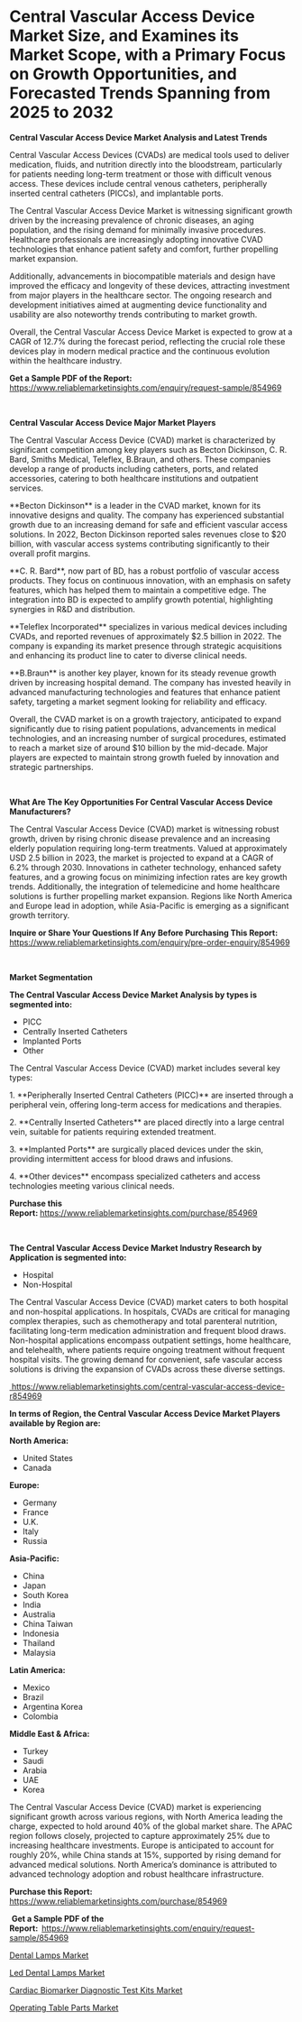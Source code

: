<p><h1>Central Vascular Access Device Market Size, and Examines its Market Scope, with a Primary Focus on Growth Opportunities, and Forecasted Trends Spanning from 2025 to 2032</h1></p><p><strong>Central Vascular Access Device Market Analysis and Latest Trends</strong></p>
<p><p>Central Vascular Access Devices (CVADs) are medical tools used to deliver medication, fluids, and nutrition directly into the bloodstream, particularly for patients needing long-term treatment or those with difficult venous access. These devices include central venous catheters, peripherally inserted central catheters (PICCs), and implantable ports. </p><p>The Central Vascular Access Device Market is witnessing significant growth driven by the increasing prevalence of chronic diseases, an aging population, and the rising demand for minimally invasive procedures. Healthcare professionals are increasingly adopting innovative CVAD technologies that enhance patient safety and comfort, further propelling market expansion. </p><p>Additionally, advancements in biocompatible materials and design have improved the efficacy and longevity of these devices, attracting investment from major players in the healthcare sector. The ongoing research and development initiatives aimed at augmenting device functionality and usability are also noteworthy trends contributing to market growth. </p><p>Overall, the Central Vascular Access Device Market is expected to grow at a CAGR of 12.7% during the forecast period, reflecting the crucial role these devices play in modern medical practice and the continuous evolution within the healthcare industry.</p></p>
<p><strong>Get a Sample PDF of the Report:&nbsp;</strong> <a href="https://www.reliablemarketinsights.com/enquiry/request-sample/854969?utm_campaign=2199&utm_medium=2&utm_source=Github&utm_content=ia&utm_term=03032025&utm_id=central-vascular-access-device">https://www.reliablemarketinsights.com/enquiry/request-sample/854969</a></p>
<p>&nbsp;</p>
<p><strong>Central Vascular Access Device Major Market Players</strong></p>
<p><p>The Central Vascular Access Device (CVAD) market is characterized by significant competition among key players such as Becton Dickinson, C. R. Bard, Smiths Medical, Teleflex, B.Braun, and others. These companies develop a range of products including catheters, ports, and related accessories, catering to both healthcare institutions and outpatient services.</p><p>**Becton Dickinson** is a leader in the CVAD market, known for its innovative designs and quality. The company has experienced substantial growth due to an increasing demand for safe and efficient vascular access solutions. In 2022, Becton Dickinson reported sales revenues close to $20 billion, with vascular access systems contributing significantly to their overall profit margins.</p><p>**C. R. Bard**, now part of BD, has a robust portfolio of vascular access products. They focus on continuous innovation, with an emphasis on safety features, which has helped them to maintain a competitive edge. The integration into BD is expected to amplify growth potential, highlighting synergies in R&D and distribution.</p><p>**Teleflex Incorporated** specializes in various medical devices including CVADs, and reported revenues of approximately $2.5 billion in 2022. The company is expanding its market presence through strategic acquisitions and enhancing its product line to cater to diverse clinical needs.</p><p>**B.Braun** is another key player, known for its steady revenue growth driven by increasing hospital demand. The company has invested heavily in advanced manufacturing technologies and features that enhance patient safety, targeting a market segment looking for reliability and efficacy.</p><p>Overall, the CVAD market is on a growth trajectory, anticipated to expand significantly due to rising patient populations, advancements in medical technologies, and an increasing number of surgical procedures, estimated to reach a market size of around $10 billion by the mid-decade. Major players are expected to maintain strong growth fueled by innovation and strategic partnerships.</p></p>
<p>&nbsp;</p>
<p><strong>What Are The Key Opportunities For Central Vascular Access Device Manufacturers?</strong></p>
<p><p>The Central Vascular Access Device (CVAD) market is witnessing robust growth, driven by rising chronic disease prevalence and an increasing elderly population requiring long-term treatments. Valued at approximately USD 2.5 billion in 2023, the market is projected to expand at a CAGR of 6.2% through 2030. Innovations in catheter technology, enhanced safety features, and a growing focus on minimizing infection rates are key growth trends. Additionally, the integration of telemedicine and home healthcare solutions is further propelling market expansion. Regions like North America and Europe lead in adoption, while Asia-Pacific is emerging as a significant growth territory. </p></p>
<p><strong>Inquire or Share Your Questions If Any Before Purchasing This Report:</strong> <a href="https://www.reliablemarketinsights.com/enquiry/pre-order-enquiry/854969?utm_campaign=2199&utm_medium=2&utm_source=Github&utm_content=ia&utm_term=03032025&utm_id=central-vascular-access-device">https://www.reliablemarketinsights.com/enquiry/pre-order-enquiry/854969</a></p>
<p>&nbsp;</p>
<p><strong>Market Segmentation</strong></p>
<p><strong>The Central Vascular Access Device Market Analysis by types is segmented into:</strong></p>
<p><ul><li>PICC</li><li>Centrally Inserted Catheters</li><li>Implanted Ports</li><li>Other</li></ul></p>
<p><p>The Central Vascular Access Device (CVAD) market includes several key types: </p><p>1. **Peripherally Inserted Central Catheters (PICC)** are inserted through a peripheral vein, offering long-term access for medications and therapies. </p><p>2. **Centrally Inserted Catheters** are placed directly into a large central vein, suitable for patients requiring extended treatment. </p><p>3. **Implanted Ports** are surgically placed devices under the skin, providing intermittent access for blood draws and infusions. </p><p>4. **Other devices** encompass specialized catheters and access technologies meeting various clinical needs.</p></p>
<p><strong>Purchase this Report:&nbsp;</strong><a href="https://www.reliablemarketinsights.com/purchase/854969?utm_campaign=2199&utm_medium=2&utm_source=Github&utm_content=ia&utm_term=03032025&utm_id=central-vascular-access-device">https://www.reliablemarketinsights.com/purchase/854969</a></p>
<p>&nbsp;</p>
<p><strong>The Central Vascular Access Device Market Industry Research by Application is segmented into:</strong></p>
<p><ul><li>Hospital</li><li>Non-Hospital</li></ul></p>
<p><p>The Central Vascular Access Device (CVAD) market caters to both hospital and non-hospital applications. In hospitals, CVADs are critical for managing complex therapies, such as chemotherapy and total parenteral nutrition, facilitating long-term medication administration and frequent blood draws. Non-hospital applications encompass outpatient settings, home healthcare, and telehealth, where patients require ongoing treatment without frequent hospital visits. The growing demand for convenient, safe vascular access solutions is driving the expansion of CVADs across these diverse settings.</p></p>
<p><a href="https://www.reliablemarketinsights.com/central-vascular-access-device-r854969?utm_campaign=2199&utm_medium=2&utm_source=Github&utm_content=ia&utm_term=03032025&utm_id=central-vascular-access-device">&nbsp;https://www.reliablemarketinsights.com/central-vascular-access-device-r854969</a></p>
<p><strong>In terms of Region, the Central Vascular Access Device Market Players available by Region are:</strong></p>
<p>
    <p> <strong> North America: </strong>
        <ul>
            <li>United States</li>
            <li>Canada</li>
        </ul>
        </p> 
    <p> <strong> Europe: </strong>
        <ul>
            <li>Germany</li>
            <li>France</li>
            <li>U.K.</li>
            <li>Italy</li>
            <li>Russia</li>
        </ul>
        </p> 
    <p> <strong> Asia-Pacific: </strong>
        <ul>
            <li>China</li>
            <li>Japan</li>
            <li>South Korea</li>
            <li>India</li>
            <li>Australia</li>
            <li>China Taiwan</li>
            <li>Indonesia</li>
            <li>Thailand</li>
            <li>Malaysia</li>
        </ul>
        </p> 
    <p> <strong> Latin America: </strong>
        <ul>
            <li>Mexico</li>
            <li>Brazil</li>
            <li>Argentina Korea</li>
            <li>Colombia</li>
        </ul>
        </p> 
    <p> <strong> Middle East & Africa: </strong>
        <ul>
            <li>Turkey</li>
            <li>Saudi</li>
            <li>Arabia</li>
            <li>UAE</li>
            <li>Korea</li>
        </ul>
    </p>
    </p>
<p><p>The Central Vascular Access Device (CVAD) market is experiencing significant growth across various regions, with North America leading the charge, expected to hold around 40% of the global market share. The APAC region follows closely, projected to capture approximately 25% due to increasing healthcare investments. Europe is anticipated to account for roughly 20%, while China stands at 15%, supported by rising demand for advanced medical solutions. North America’s dominance is attributed to advanced technology adoption and robust healthcare infrastructure.</p></p>
<p><strong>Purchase this Report: </strong><a href="https://www.reliablemarketinsights.com/purchase/854969?utm_campaign=2199&utm_medium=2&utm_source=Github&utm_content=ia&utm_term=03032025&utm_id=central-vascular-access-device">https://www.reliablemarketinsights.com/purchase/854969</a></p>
<p>&nbsp;<strong>Get a Sample PDF of the Report:&nbsp;&nbsp;</strong><a href="https://www.reliablemarketinsights.com/enquiry/request-sample/854969?utm_campaign=2199&utm_medium=2&utm_source=Github&utm_content=ia&utm_term=03032025&utm_id=central-vascular-access-device">https://www.reliablemarketinsights.com/enquiry/request-sample/854969</a></p>
<p><strong></strong></p>
<p><p><a href="https://github.com/guyotkiferhi/Market-Research-Report-List-1/blob/main/dental-lamps-market.md?utm_campaign=2199&utm_medium=2&utm_source=Github&utm_content=ia&utm_term=03032025&utm_id=central-vascular-access-device">Dental Lamps Market</a></p><p><a href="https://github.com/naomaroaoonv/Market-Research-Report-List-1/blob/main/led-dental-lamps-market.md?utm_campaign=2199&utm_medium=2&utm_source=Github&utm_content=ia&utm_term=03032025&utm_id=central-vascular-access-device">Led Dental Lamps Market</a></p><p><a href="https://github.com/prantoblouin/Market-Research-Report-List-1/blob/main/cardiac-biomarker-diagnostic-test-kits-market.md?utm_campaign=2199&utm_medium=2&utm_source=Github&utm_content=ia&utm_term=03032025&utm_id=central-vascular-access-device">Cardiac Biomarker Diagnostic Test Kits Market</a></p><p><a href="https://github.com/zoccohaniech/Market-Research-Report-List-1/blob/main/operating-table-parts-market.md?utm_campaign=2199&utm_medium=2&utm_source=Github&utm_content=ia&utm_term=03032025&utm_id=central-vascular-access-device">Operating Table Parts Market</a></p></p>